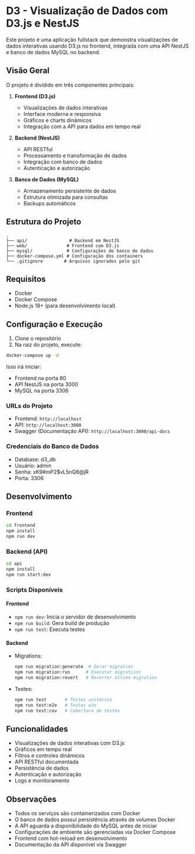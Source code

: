 # D3 - Visualização de Dados com D3.js e NestJS

Este projeto é uma aplicação fullstack que demonstra visualizações de dados interativas usando D3.js no frontend, integrada com uma API NestJS e banco de dados MySQL no backend.

## Visão Geral

O projeto é dividido em três componentes principais:

1. **Frontend (D3.js)**
   - Visualizações de dados interativas
   - Interface moderna e responsiva
   - Gráficos e charts dinâmicos
   - Integração com a API para dados em tempo real

2. **Backend (NestJS)**
   - API RESTful
   - Processamento e transformação de dados
   - Integração com banco de dados
   - Autenticação e autorização

3. **Banco de Dados (MySQL)**
   - Armazenamento persistente de dados
   - Estrutura otimizada para consultas
   - Backups automáticos

## Estrutura do Projeto

```
.
├── api/                # Backend em NestJS
├── web/               # Frontend com D3.js
├── mysql/             # Configurações do banco de dados
├── docker-compose.yml # Configuração dos containers
└── .gitignore        # Arquivos ignorados pelo git
```

## Requisitos

- Docker
- Docker Compose
- Node.js 18+ (para desenvolvimento local)

## Configuração e Execução

1. Clone o repositório
2. Na raiz do projeto, execute:

```bash
docker-compose up -d
```

Isso irá iniciar:
- Frontend na porta 80
- API NestJS na porta 3000
- MySQL na porta 3306

### URLs do Projeto

- Frontend: `http://localhost`
- API: `http://localhost:3000`
- Swagger (Documentação API): `http://localhost:3000/api-docs`

### Credenciais do Banco de Dados

- Database: d3_db
- Usuário: admin
- Senha: xK9#mP2$vL5nQ8@jR
- Porta: 3306

## Desenvolvimento

### Frontend

```bash
cd frontend
npm install
npm run dev
```

### Backend (API)

```bash
cd api
npm install
npm run start:dev
```

### Scripts Disponíveis

#### Frontend
- `npm run dev`: Inicia o servidor de desenvolvimento
- `npm run build`: Gera build de produção
- `npm run test`: Executa testes

#### Backend
- Migrations:
  ```bash
  npm run migration:generate  # Gerar migration
  npm run migration:run      # Executar migrations
  npm run migration:revert   # Reverter última migration
  ```

- Testes:
  ```bash
  npm run test       # Testes unitários
  npm run test:e2e   # Testes e2e
  npm run test:cov   # Cobertura de testes
  ```

## Funcionalidades

- Visualizações de dados interativas com D3.js
- Gráficos em tempo real
- Filtros e controles dinâmicos
- API RESTful documentada
- Persistência de dados
- Autenticação e autorização
- Logs e monitoramento

## Observações

- Todos os serviços são containerizados com Docker
- O banco de dados possui persistência através de volumes Docker
- A API aguarda a disponibilidade do MySQL antes de iniciar
- Configurações de ambiente são gerenciadas via Docker Compose
- Frontend com hot-reload em desenvolvimento
- Documentação da API disponível via Swagger
